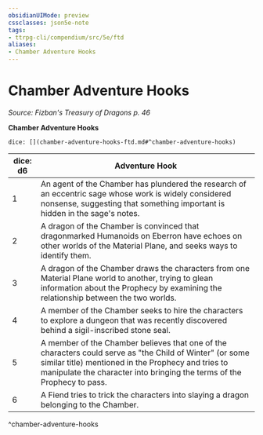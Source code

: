 ```yaml
---
obsidianUIMode: preview
cssclasses: json5e-note
tags:
- ttrpg-cli/compendium/src/5e/ftd
aliases:
- Chamber Adventure Hooks
---
```

# Chamber Adventure Hooks
*Source: Fizban's Treasury of Dragons p. 46* 

**Chamber Adventure Hooks**

`dice: [](chamber-adventure-hooks-ftd.md#^chamber-adventure-hooks)`

| dice: d6 | Adventure Hook |
|----------|----------------|
| 1 | An agent of the Chamber has plundered the research of an eccentric sage whose work is widely considered nonsense, suggesting that something important is hidden in the sage's notes. |
| 2 | A dragon of the Chamber is convinced that dragonmarked Humanoids on Eberron have echoes on other worlds of the Material Plane, and seeks ways to identify them. |
| 3 | A dragon of the Chamber draws the characters from one Material Plane world to another, trying to glean information about the Prophecy by examining the relationship between the two worlds. |
| 4 | A member of the Chamber seeks to hire the characters to explore a dungeon that was recently discovered behind a sigil-inscribed stone seal. |
| 5 | A member of the Chamber believes that one of the characters could serve as "the Child of Winter" (or some similar title) mentioned in the Prophecy and tries to manipulate the character into bringing the terms of the Prophecy to pass. |
| 6 | A Fiend tries to trick the characters into slaying a dragon belonging to the Chamber. |
^chamber-adventure-hooks